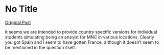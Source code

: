 # No Title

[Original Post](https://discourse.onlinedegree.iitm.ac.in/t/165959/298)

<p>it seems we are intended to provide country specific versions for Individual students simulating being an analyst for MNC in various locations. Clearly you got Spain and I seem to have gotten France, although it doesn’t seem to be mentioned in the question itself.</p>